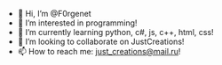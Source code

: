 - 👋 Hi, I’m @F0rgenet
- 👀 I’m interested in programming!
- 🌱 I’m currently learning python, c#, js, c++, html, css!
- 💞️ I’m looking to collaborate on JustCreations!
- 📫 How to reach me: just_creations@mail.ru!

<!---
F0rgenet/F0rgenet is a ✨ special ✨ repository because its `README.md` (this file) appears on your GitHub profile.
You can click the Preview link to take a look at your changes.
--->
